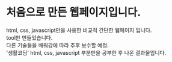 # 처음으로 만든 웹페이지입니다.
html, css, javascript만을 사용한 비교적 간단한 웹페이지 입니다.<br>
tool만 만들었습니다.<br>
다른 기술들을 배워감에 따라 추후 보수할 예정.<br>
'생활코딩' html, css, javascript 부분만을 공부한 후 나온 결과물입니다.
